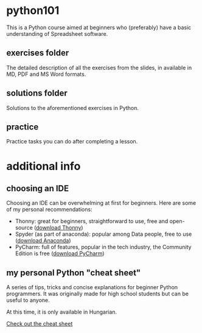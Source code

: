 # python101
This is a Python course aimed at beginners who (preferably)
have a basic understanding of Spreadsheet software.

## exercises folder
The detailed description of all the exercises from the slides, in available in MD, PDF and MS Word formats.

## solutions folder
Solutions to the aforementioned exercises in Python.

## practice
Practice tasks you can do after completing a lesson.

# additional info
## choosing an IDE
Choosing an IDE can be overwhelming at first for beginners. Here are some of my personal recommendations:
- Thonny: great for beginners, straightforward to use, free and open-source ([download Thonny](https://www.thonny.org))
- Spyder (as part of anaconda): popular among Data people, free to use ([download Anaconda](https://www.anaconda.com/))
- PyCharm: full of features, popular in the tech industry, the Community Edition is free ([download PyCharm](https://www.jetbrains.com/pycharm/))

## my personal Python "cheat sheet"
A series of tips, tricks and concise explanations for beginner Python programmers. It was originally made for high school students but can be useful to anyone.

At this time, it is only available in Hungarian.

[Check out the cheat sheet](https://github.com/guladam/python_cheat_sheet)
